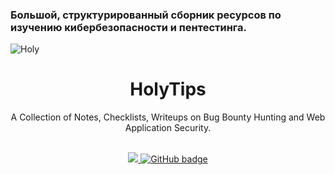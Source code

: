 ### Большой, структурированный сборник ресурсов по изучению кибербезопасности и пентестинга.

![Holy](https://user-images.githubusercontent.com/71842138/130051116-59ce3e4c-97b6-4c6a-afdd-c82142e3d422.png)

<div align = "center"> <h1> HolyTips </h1> 
A Collection of Notes, Checklists, Writeups on Bug Bounty Hunting and Web Application Security.
  
<p align="center">
  <br>
  <a href="http://twitter.com/holybugx">
    <img src="https://img.shields.io/twitter/follow/holybugx?label=Twitter&logo=twitter&style=for-the-badge" />
  </a>
  <a href="https://github.com/holybugx?tab=followers">
    <img src="https://img.shields.io/github/followers/holybugx?label=GitHub&logo=GitHub&style=for-the-badge" alt="GitHub badge" />
  </a>
</p>
